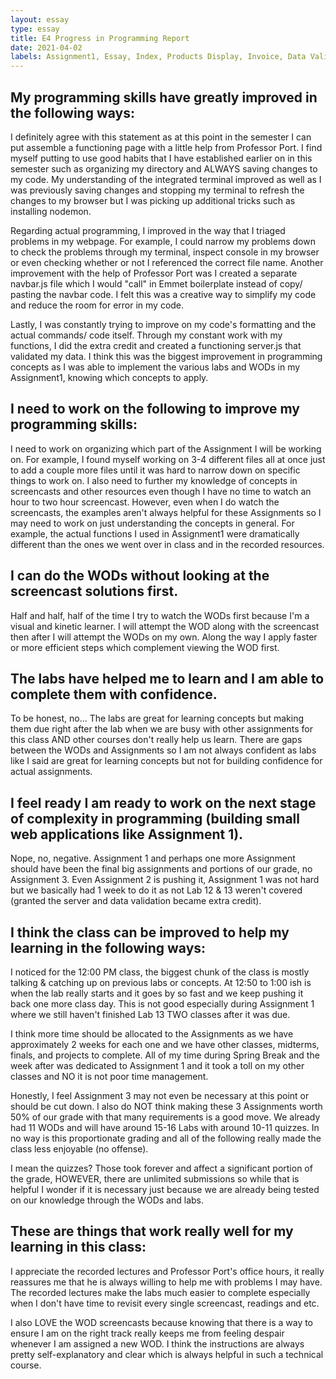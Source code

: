 ```yaml
---
layout: essay
type: essay
title: E4 Progress in Programming Report
date: 2021-04-02
labels: Assignment1, Essay, Index, Products Display, Invoice, Data Validation, Commenting
---
```


## My programming skills have greatly improved in the following ways:

I definitely agree with this statement as at this point in the semester I can put assemble a functioning page with a little help from Professor Port. I find myself putting to use good habits that I have established earlier on in this semester such as organizing my directory and ALWAYS saving changes to my code. My understanding of the integrated terminal improved as well as I was previously saving changes and stopping my terminal to refresh the changes to my browser but I was picking up additional tricks such as installing nodemon. 

Regarding actual programming, I improved in the way that I triaged problems in my webpage. For example, I could narrow my problems down to check the problems through my terminal, inspect console in my browser or even checking whether or not I referenced the correct file name. Another improvement with the help of Professor Port was I created a separate navbar.js file which I would "call" in Emmet boilerplate instead of copy/ pasting the navbar code. I felt this was a creative way to simplify my code and reduce the room for error in my code. 

Lastly, I was constantly trying to improve on my code's formatting and the actual commands/ code itself. Through my constant work with my functions, I did the extra credit and created a functioning server.js that validated my data. I think this was the biggest improvement in programming concepts as I was able to implement the various labs and WODs in my Assignment1, knowing which concepts to apply. 

## I need to work on the following to improve my programming skills:

I need to work on organizing which part of the Assignment I will be working on. For example, I found myself working on 3-4 different files all at once just to add a couple more files until it was hard to narrow down on specific things to work on. I also need to further my knowledge of concepts in screencasts and other resources even though I have no time to watch an hour to two hour screencast. However, even when I do watch the screencasts, the examples aren't always helpful for these Assignments so I may need to work on just understanding the concepts in general. For example, the actual functions I used in Assignment1 were dramatically different than the ones we went over in class and in the recorded resources.

## I can do the WODs without looking at the screencast solutions first.

Half and half, half of the time I try to watch the WODs first because I'm a visual and kinetic learner. I will attempt the WOD along with the screencast then after I will attempt the WODs on my own. Along the way I apply faster or more efficient steps which complement viewing the WOD first. 

## The labs have helped me to learn and I am able to complete them with confidence.

To be honest, no... The labs are great for learning concepts but making them due right after the lab when we are busy with other assignments for this class AND other courses don't really help us learn. There are gaps between the WODs and Assignments so I am not always confident as labs like I said are great for learning concepts but not for building confidence for actual assignments.

## I feel ready I am ready to work on the next stage of complexity in programming (building small web applications like Assignment 1).

Nope, no, negative. Assignment 1 and perhaps one more Assignment should have been the final big assignments and portions of our grade, no Assignment 3. Even Assignment 2 is pushing it, Assignment 1 was not hard but we basically had 1 week to do it as not Lab 12 & 13 weren't covered (granted the server and data validation became extra credit). 

## I think the class can be improved to help my learning in the following ways:

I noticed for the 12:00 PM class, the biggest chunk of the class is mostly talking & catching up on previous labs or concepts. At 12:50 to 1:00 ish is when the lab really starts and it goes by so fast and we keep pushing it back one more class day. This is not good especially during Assignment 1 where we still haven't finished Lab 13 TWO classes after it was due. 

I think more time should be allocated to the Assignments as we have approximately 2 weeks for each one and we have other classes, midterms, finals, and projects to complete. All of my time during Spring Break and the week after was dedicated to Assignment 1 and it took a toll on my other classes and NO it is not poor time management. 

Honestly, I feel Assignment 3 may not even be necessary at this point or should be cut down. I also do NOT think making these 3 Assignments worth 50% of our grade with that many requirements is a good move. We already had 11 WODs and will have around 15-16 Labs with around 10-11 quizzes. In no way is this proportionate grading and all of the following really made the class less enjoyable (no offense). 

I mean the quizzes? Those took forever and affect a significant portion of the grade, HOWEVER, there are unlimited submissions so while that is helpful I wonder if it is necessary just because we are already being tested on our knowledge through the WODs and labs. 

## These are things that work really well for my learning in this class:

I appreciate the recorded lectures and Professor Port's office hours, it really reassures me that he is always willing to help me with problems I may have. The recorded lectures make the labs much easier to complete especially when I don't have time to revisit every single screencast, readings and etc. 

I also LOVE the WOD screencasts because knowing that there is a way to ensure I am on the right track really keeps me from feeling despair whenever I am assigned a new WOD. I think the instructions are always pretty self-explanatory and clear which is always helpful in such a technical course.
